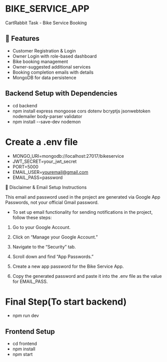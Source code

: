 # BIKE_SERVICE_APP
CartRabbit Task - Bike Service Booking

## 🚀 Features

- Customer Registration & Login
- Owner Login with role-based dashboard
- Bike booking management
- Owner-suggested additional services
- Booking completion emails with details
- MongoDB for data persistence

## Backend Setup with Dependencies

- cd backend
- npm install express mongoose cors dotenv bcryptjs jsonwebtoken nodemailer body-parser validator
- npm install --save-dev nodemon

# Create a .env file

- MONGO_URI=mongodb://localhost:27017/bikeservice
- JWT_SECRET=your_jwt_secret
- PORT=5000
- EMAIL_USER=youremail@gmail.com
- EMAIL_PASS=password

📌 Disclaimer & Email Setup Instructions

This email and password used in the project are generated via Google App Passwords, not your official Gmail password.

- To set up email functionality for sending notifications in the project, follow these steps:

1. Go to your Google Account.

2. Click on “Manage your Google Account.”

3. Navigate to the “Security” tab.

4. Scroll down and find “App Passwords.”

5. Create a new app password for the Bike Service App.

6. Copy the generated password and paste it into the .env file as the value for EMAIL_PASS.

# Final Step(To start backend)

- npm run dev 


## Frontend Setup

- cd frontend 
- npm install
- npm start
